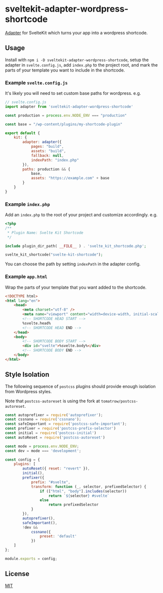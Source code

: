 # sveltekit-adapter-wordpress-shortcode

[Adapter](https://kit.svelte.dev/docs#adapters) for SvelteKit which turns your app into a wordpress shortcode.

## Usage

Install with `npm i -D sveltekit-adapter-wordpress-shortcode`, setup the adapter in `svelte.config.js`, add `index.php` to the project root, and mark the parts of your template you want to include in the shortcode.

### Example `svelte.config.js` 

It's likely you will need to set custom base paths for wordpress. e.g.

```js
// svelte.config.js
import adapter from 'sveltekit-adapter-wordpress-shortcode'

const production = process.env.NODE_ENV === "production"

const base = "/wp-content/plugins/my-shortcode-plugin"

export default {
    kit: {
        adapter: adapter({
            pages: "build",
            assets: "build",
            fallback: null,
            indexPath: "index.php"
        }),
        paths: production && {
            base,
            assets: "https://example.com" + base
        }
    }
}
```

### Example `index.php`

Add an `index.php` to the root of your project and customize accordingly. e.g.

```php
<?php
/**
 * Plugin Name: Svelte Kit Shortcode
 */

include plugin_dir_path( __FILE__ ) . 'svelte_kit_shortcode.php';

svelte_kit_shortcode("svelte-kit-shortcode");
```

You can choose the path by setting `indexPath` in the adapter config. 

### Example `app.html`

Wrap the parts of your template that you want added to the shortcode. 

```html
<!DOCTYPE html>
<html lang="en">
	<head>
		<meta charset="utf-8" />
		<meta name="viewport" content="width=device-width, initial-scale=1" />
        <!-- SHORTCODE HEAD START -->
		%svelte.head%
        <!-- SHORTCODE HEAD END -->
	</head>
	<body>
        <!-- SHORTCODE BODY START -->
        <div id="svelte">%svelte.body%</div>
        <!-- SHORTCODE BODY END -->
	</body>
</html>
```

## Style Isolation

The following sequence of `postcss` plugins should provide enough isolation from Wordpress styles.

Note that `postcss-autoreset` is using the fork at `tomatrow/postcss-autoreset`.

```js
const autoprefixer = require('autoprefixer');
const cssnano = require('cssnano');
const safeImportant = require('postcss-safe-important');
const prefixer = require('postcss-prefix-selector')
const initial = require('postcss-initial')
const autoReset = require('postcss-autoreset')

const mode = process.env.NODE_ENV;
const dev = mode === 'development';

const config = {
	plugins: [
        autoReset({ reset: "revert" }),
        initial(),
        prefixer({
            prefix: "#svelte",
            transform: function (_, selector, prefixedSelector) {
                if (["html", "body"].includes(selector)) 
                    return `${selector} #svelte`
                else 
                    return prefixedSelector
            }
        }),
		autoprefixer(),
        safeImportant(),
		!dev &&
			cssnano({
				preset: 'default'
			})
	]
};

module.exports = config;
```

## License

[MIT](LICENSE)
